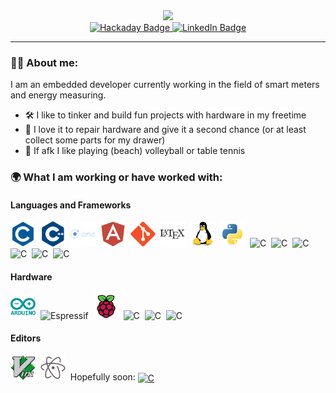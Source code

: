 <div id="header" align="center">
  <img src="https://user-images.githubusercontent.com/37423773/200089343-5ed775ca-732c-4baa-9a22-252bba03eb38.png" width="300px" />
  <div id="badges">
    <a href="https://hackaday.io/MrMime">
      <img src="https://img.shields.io/badge/Hackaday-black?style=for-the-badge&logo=hackaday&logoColor=white" alt="Hackaday Badge"/>
    </a>
    <a href="https://de.linkedin.com/in/lennart-brun-3272ba183">
      <img src="https://img.shields.io/badge/LinkedIn-blue?style=for-the-badge&logo=linkedin&logoColor=white" alt="LinkedIn Badge"/>
    </a>
  </div>
</div>

---

### :technologist: About me:
I am an embedded developer currently working in the field of smart meters and energy measuring.
* :hammer_and_wrench: I like to tinker and build fun projects with hardware in my freetime
* :seedling: I love it to repair hardware and give it a second chance (or at least collect some parts for my drawer)
* :ping_pong: If afk I like playing (beach) volleyball or table tennis

### :earth_africa: What I am working or have worked with:

#### Languages and Frameworks
<div>
  <img src="https://github.com/devicons/devicon/blob/master/icons/c/c-plain.svg" title="C" alt="C" width="40" />&nbsp;
  <img src="https://github.com/devicons/devicon/blob/master/icons/cplusplus/cplusplus-plain.svg" title="C++" alt="C++" width="40" />&nbsp;
  <img src="https://github.com/devicons/devicon/blob/master/icons/ionic/ionic-original-wordmark.svg" title="Ionic" alt="Ionic" width="40" />&nbsp;
  <img src="https://github.com/devicons/devicon/blob/master/icons/angularjs/angularjs-plain.svg" title="C" alt="C" width="40" />&nbsp;
  <img src="https://github.com/devicons/devicon/blob/master/icons/git/git-original.svg" title="git" alt="git" width="40" />&nbsp;
  <img src="https://github.com/devicons/devicon/blob/master/icons/latex/latex-original.svg" title="Latex" alt="Latex" width="40" />&nbsp;
  <img src="https://github.com/devicons/devicon/blob/master/icons/linux/linux-original.svg" title="Linux" alt="Linux" width="40" />&nbsp;
  <img src="https://github.com/devicons/devicon/blob/master/icons/python/python-original.svg" title="Python" alt="Python" width="40" />&nbsp;
  <img src="ddddddddddddddddddd" title="C" alt="C" width="40" />&nbsp;
  <img src="ddddddddddddddddddd" title="C" alt="C" width="40" />&nbsp;
  <img src="ddddddddddddddddddd" title="C" alt="C" width="40" />&nbsp;
  <img src="ddddddddddddddddddd" title="C" alt="C" width="40" />&nbsp;
  <img src="ddddddddddddddddddd" title="C" alt="C" width="40" />&nbsp;
  <img src="ddddddddddddddddddd" title="C" alt="C" width="40" />&nbsp;
</div>

#### Hardware
<div>
  <img src="https://github.com/devicons/devicon/blob/master/icons/arduino/arduino-original-wordmark.svg" title="Arduino" alt="Arduino" width="40" />&nbsp;
  <img src="https://www.espressif.com/sites/all/themes/espressif/logo-black.svg" title="Espressif" alt="Espressif" width="100" height="40" />&nbsp;
  <img src="https://github.com/devicons/devicon/blob/master/icons/raspberrypi/raspberrypi-original.svg" title="Raspberry Pi" alt="Raspberry Pi" width="40" />&nbsp;
  <img src="ddddddddddddddddddd" title="C" alt="C" width="40" />&nbsp;
  <img src="ddddddddddddddddddd" title="C" alt="C" width="40" />&nbsp;
  <img src="ddddddddddddddddddd" title="C" alt="C" width="40" />&nbsp;  
</div>

#### Editors
<div valign="middle">
  <img src="https://github.com/devicons/devicon/blob/master/icons/vim/vim-original.svg" title="Vim" alt="Vim" width="40" />&nbsp;
  <img src="https://github.com/devicons/devicon/blob/master/icons/atom/atom-original.svg" title="Atom" alt="Atom" width="40" />&nbsp;
  <span>Hopefully soon:</span> <a href="https://zed.dev/"><img src="https://avatars.githubusercontent.com/u/79345384?s=200&v=4" title="C" alt="C" width="40" valign="middle"/></a>&nbsp;  
</div>

